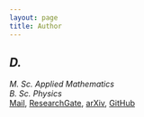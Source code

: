 ```yaml
---
layout: page
title: Author
---
```

## *D.*

*M. Sc. Applied Mathematics*\
*B. Sc. Physics*\
[Mail](mailto:diego.suarez@uni.pe), [ResearchGate](https://www.researchgate.net/profile/Diego_Suarez_Valencia), [arXiv](https://arxiv.org/search/hep-th?searchtype=author&query=Suarez%2C+D), [GitHub](https://github.com/dszv)
